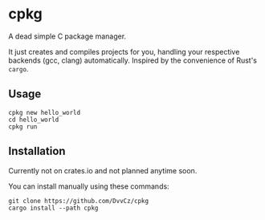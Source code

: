 # cpkg

A dead simple C package manager.

It just creates and compiles projects for you, handling your respective backends (gcc, clang) automatically. Inspired by the convenience of Rust's `cargo`.

## Usage

```
cpkg new hello_world
cd hello_world
cpkg run
```

## Installation

Currently not on crates.io and not planned anytime soon.

You can install manually using these commands:

```
git clone https://github.com/DvvCz/cpkg
cargo install --path cpkg
```